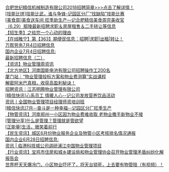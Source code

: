   
[合肥世纪精信机械制造有限公司2018招聘简章&gt;&gt;&gt;点击了解详情！](http://www.dianyue.me/archives/042/wy1lpbe6qqvyzc0j/)  
[[技能比拼]技能比武，谁与争锋-记园区分厂“找缺陷”技能比赛](http://www.dianyue.me/archives/569/14fxku7ykhhzcujm/)  
[[美食周]美食送车间 旺季助生产—记合肥精信美食周完美收官](http://www.dianyue.me/archives/546/fc0lh3zda0xqjs76/)  
[（6.29）鄢陵最新招聘求职＆房屋租售＆二手转让等信息](http://www.dianyue.me/archives/998/ehc4yiokswczif5x/)  
[【招生季】之给您一个心动的理由](http://www.dianyue.me/archives/040/xkgw0s8mcol7my99/)  
[【在线睢宁】第【363】期便民信息：招聘|求职|出租|转让！](http://www.dianyue.me/archives/477/ylrl9p93khydoclz/)  
[万帮劳务7月4日招聘信息](http://www.dianyue.me/archives/152/ewd4rrdvhlzoxnsq/)  
[国内企业7月4日招聘信息:](http://www.dianyue.me/archives/579/9l8y5nmfo4x7dpfd/)  
[最新招聘信息（二）](http://www.dianyue.me/archives/080/m58zf5y55l2tz2io/)  
[【资讯】物业管理周资讯](http://www.dianyue.me/archives/521/yu55h2by5taunagr/)  
[【北方地区】河南国能电池有限公司招聘操作工200名](http://www.dianyue.me/archives/019/5ai4i03hdx9blj5j/)  
[厦门站｜“物业管理投标方案和物业费测算”实战课程](http://www.dianyue.me/archives/875/5ai4i03hdx9blj5j/)  
[解密阿米巴真相，收获高盈利秘诀！](http://www.dianyue.me/archives/822/kqny3wvipwahcsnq/)  
[招聘资讯｜江苏明腾物业管理有限公司](http://www.dianyue.me/archives/848/nk4hsejtxfexzewl/)  
[[精信快讯]心系员工  情暖人心--记公司发放营养饮品活动](http://www.dianyue.me/archives/569/moenuozigjiskha9/)  
[资讯丨全国物业管理项目经理师资培训班](http://www.dianyue.me/archives/327/anvauk0pdjbc0tj5/)  
[[精信快讯]7月--奋斗是一种幸福--记园区分厂旺季生产](http://www.dianyue.me/archives/577/anvauk0pdjbc0tj5/)  
[【物管资讯】河南郑州一小区因为物业费难收取 老物业撒手新物业不接](http://www.dianyue.me/archives/783/h393zmpeovr776g7/)  
[[管理分享]什么是管理？管理就是管欲望](http://www.dianyue.me/archives/577/1f2sljt6t8v2i6xo/)  
[[正能量]生活，微笑着前行](http://www.dianyue.me/archives/577/2l3kes9nsg9hst73/)  
[【民生资讯】城区6月份物业服务企业及物管小区考核排名情况通报](http://www.dianyue.me/archives/664/2do9bd5p4wah6osy/)  
[国内企业6月28日招聘信息:](http://www.dianyue.me/archives/555/x0rbptwkxp72bigw/)  
[资讯 | 临港科技城公司调研浦江中国物业管理项目](http://www.dianyue.me/archives/286/hwrmptx5pfvrme7h/)  
[【行业资讯】宝鸡市住房和城乡建设局和物业管理协会召开物业管理矛盾纠纷化解报告会](http://www.dianyue.me/archives/486/pctqz1aq1iz6dmtx/)  
[世界杯天天爆冷门，小区物业吓坏了，将天台锁死，上去要有物管陪（有视频）！](http://www.dianyue.me/archives/819/9m13cywfi8ioqaz7/)